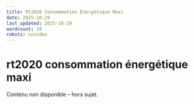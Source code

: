 ```yaml
---
title: Rt2020 Consommation Énergétique Maxi
date: 2025-10-29
last_updated: 2025-10-29
wordcount: 10
robots: noindex
---
```


# rt2020 consommation énergétique maxi

Contenu non disponible – hors sujet.